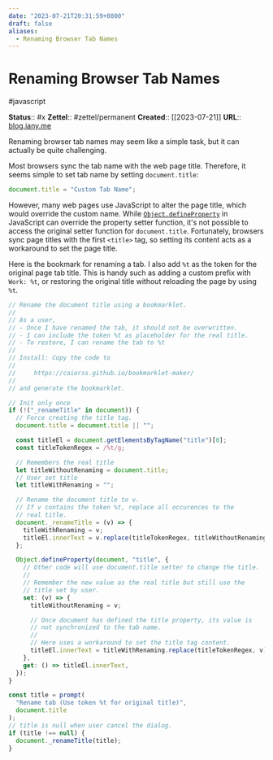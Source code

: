```yaml
---
date: "2023-07-21T20:31:59+0800"
draft: false
aliases:
  - Renaming Browser Tab Names
---
```


# Renaming Browser Tab Names

#javascript

**Status**:: #x
**Zettel**:: #zettel/permanent
**Created**:: [[2023-07-21]]
**URL**:: [blog.iany.me](https://blog.iany.me/2023/07/renaming-browser-tab-names/)

Renaming browser tab names may seem like a simple task, but it can actually be quite challenging.

<!--more-->

Most browsers sync the tab name with the web page title. Therefore, it seems simple to set tab name by setting `document.title`:

```javascript
document.title = "Custom Tab Name";
```

However, many web pages use JavaScript to alter the page title, which would override the custom name. While [`Object.defineProperty`](https://developer.mozilla.org/en-US/docs/Web/JavaScript/Reference/Global_Objects/Object/defineProperty) in JavaScript can override the property setter function, it's not possible to access the original setter function for `document.title`. Fortunately, browsers sync page titles with the first `<title>` tag, so setting its content acts as a workaround to set the page title.

Here is the bookmark for renaming a tab. I also add `%t` as the token for the original page tab title. This is handy such as adding a custom prefix with `Work: %t`, or restoring the original title without reloading the page by using `%t`.

```javascript
// Rename the document title using a bookmarklet.
//
// As a user,
// - Once I have renamed the tab, it should not be overwritten.
// - I can include the token %t as placeholder for the real title.
// - To restore, I can rename the tab to %t
//
// Install: Copy the code to
//
//     https://caiorss.github.io/bookmarklet-maker/
//
// and generate the bookmarklet.

// Init only once
if (!("_renameTitle" in document)) {
  // Force creating the title tag.
  document.title = document.title || "";

  const titleEl = document.getElementsByTagName("title")[0];
  const titleTokenRegex = /%t/g;

  // Remembers the real title
  let titleWithoutRenaming = document.title;
  // User set title
  let titleWithRenaming = "";

  // Rename the document title to v.
  // If v contains the token %t, replace all occurences to the
  // real title.
  document._renameTitle = (v) => {
    titleWithRenaming = v;
    titleEl.innerText = v.replace(titleTokenRegex, titleWithoutRenaming);
  };

  Object.defineProperty(document, "title", {
    // Other code will use document.title setter to change the title.
    //
    // Remember the new value as the real title but still use the
    // title set by user.
    set: (v) => {
      titleWithoutRenaming = v;

      // Once document has defined the title property, its value is
      // not synchronized to the tab name.
      //
      // Here uses a workaround to set the title tag content.
      titleEl.innerText = titleWithRenaming.replace(titleTokenRegex, v);
    },
    get: () => titleEl.innerText,
  });
}

const title = prompt(
  "Rename tab (Use token %t for original title)",
  document.title
);
// title is null when user cancel the dialog.
if (title !== null) {
  document._renameTitle(title);
}
```
